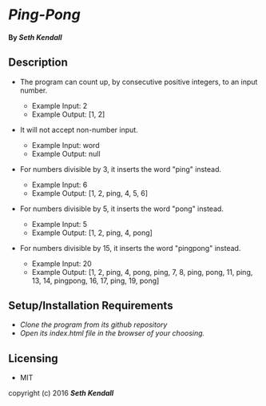 # _Ping-Pong_

#### By _Seth Kendall_

## Description

* The program can count up, by consecutive positive integers, to an input number.
  * Example Input: 2
  * Example Output: [1, 2]

* It will not accept non-number input.
  * Example Input: word
  * Example Output: null

* For numbers divisible by 3, it inserts the word "ping" instead.
  * Example Input: 6
  * Example Output: [1, 2, ping, 4, 5, 6]

* For numbers divisible by 5, it inserts the word "pong" instead.
  * Example Input: 5
  * Example Output: [1, 2, ping, 4, pong]

* For numbers divisible by 15, it inserts the word "pingpong" instead.
  * Example Input: 20
  * Example Output: [1, 2, ping, 4, pong, ping, 7, 8, ping, pong, 11, ping, 13, 14, pingpong, 16, 17, ping, 19, pong]

## Setup/Installation Requirements

* _Clone the program from its github repository_
* _Open its index.html file in the browser of your choosing._

## Licensing

* MIT

copyright (c) 2016 **_Seth Kendall_**
